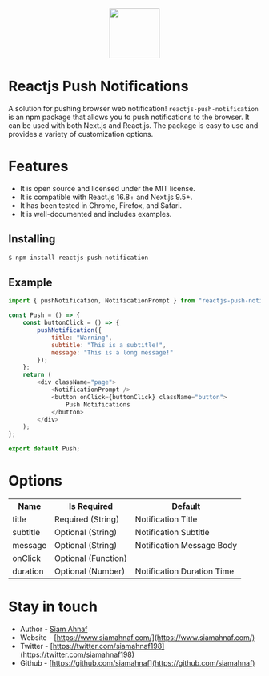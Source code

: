 <img src="https://res.cloudinary.com/dbjrx698c/image/upload/v1704611347/logo_w4vxp0.png" width="100" height="100" style="display: block; margin: 0 auto;">

# Reactjs Push Notifications

A solution for pushing browser web notification! `reactjs-push-notification` is an npm package that allows you to push notifications to the browser. It can be used with both Next.js and React.js. The package is easy to use and provides a variety of customization options.

# Features
- It is open source and licensed under the MIT license.
- It is compatible with React.js 16.8+ and Next.js 9.5+.
- It has been tested in Chrome, Firefox, and Safari.
- It is well-documented and includes examples.


## Installing

```bash
$ npm install reactjs-push-notification
```

## Example

```javascript
import { pushNotification, NotificationPrompt } from "reactjs-push-notification";

const Push = () => {
    const buttonClick = () => {
        pushNotification({
            title: "Warning",
            subtitle: "This is a subtitle!",
            message: "This is a long message!"
        });
    };
    return (
        <div className="page">
            <NotificationPrompt />
            <button onClick={buttonClick} className="button">
                Push Notifications
            </button>
        </div>
    );
};

export default Push;
```

# Options

<table width="100%">
  <tr>
    <th> Name </th>
    <th> Is Required </th>
    <th> Default </th>
  </tr>
  <tr>
    <td> title </td>
    <td> Required (String) </td>
    <td> Notification Title </td>
  </tr>
   <tr>
    <td> subtitle </td>
    <td> Optional (String) </td>
    <td> Notification Subtitle </td>
  </tr>
   <tr>
    <td> message </td>
    <td> Optional (String) </td>
    <td> Notification Message Body </td>
  </tr>
   <tr>
    <td> onClick </td>
    <td> Optional (Function) </td>
    <td> </td>
  </tr>
   <tr>
    <td> duration </td>
    <td> Optional (Number) </td>
    <td> Notification Duration Time </td>
  </tr>
</table>

# Stay in touch

- Author - [Siam Ahnaf](https://www.siamahnaf.com/)
- Website - [https://www.siamahnaf.com/](https://www.siamahnaf.com/)
- Twitter - [https://twitter.com/siamahnaf198](https://twitter.com/siamahnaf198)
- Github - [https://github.com/siamahnaf](https://github.com/siamahnaf)
